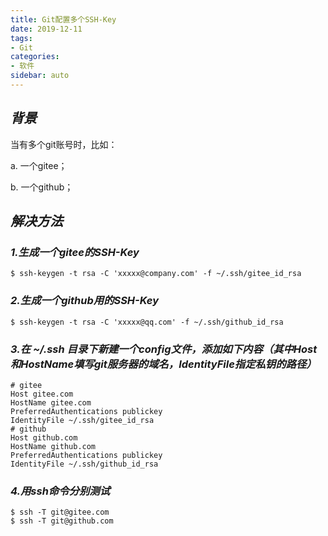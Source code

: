 ```yaml
---
title: Git配置多个SSH-Key
date: 2019-12-11
tags:
- Git
categories:
- 软件
sidebar: auto
---
```


## ***背景***

当有多个git账号时，比如：

a. 一个gitee；

b. 一个github；

## ***解决方法***

### ***1.生成一个gitee的SSH-Key***

```shell
$ ssh-keygen -t rsa -C 'xxxxx@company.com' -f ~/.ssh/gitee_id_rsa
```

### ***2.生成一个github用的SSH-Key***

```shell
$ ssh-keygen -t rsa -C 'xxxxx@qq.com' -f ~/.ssh/github_id_rsa
```

### ***3.在 ~/.ssh 目录下新建一个config文件，添加如下内容（其中Host和HostName填写git服务器的域名，IdentityFile指定私钥的路径）***

```shell
# gitee
Host gitee.com
HostName gitee.com
PreferredAuthentications publickey
IdentityFile ~/.ssh/gitee_id_rsa
# github
Host github.com
HostName github.com
PreferredAuthentications publickey
IdentityFile ~/.ssh/github_id_rsa
```

### ***4.用ssh命令分别测试***

```shell
$ ssh -T git@gitee.com
$ ssh -T git@github.com
```

